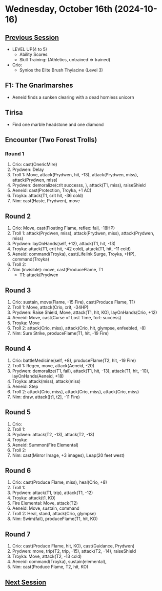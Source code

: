 # Wednesday, October 16th (2024-10-16)

## [Previous Session](./2024-10-09.md)

- LEVEL UP(4 to 5)
  - Ability Scores
  - Skill Training: (Athletics, untrained => trained)
- Crio:
  - Synios the Elite Brush Thylacine (Level 3)

## F1: The Gnarlmarshes

- Aeneid finds a sunken clearing with a dead hornless unicorn

## Tirisa

- Find one marble headstone and one diamond

## Encounter (Two Forest Trolls)

### Round 1

1. Crio: cast(OnericMire)
1. Prydwen: Delay
1. Troll 1: Move, attack(Prydwen, hit, -13), attack(Prydwen, miss), attack(Prydwen, miss)
1. Prydwen: demoralize(crit successs, ), attack(T1, miss), raiseShield
1. Aeneid: cast(Protection, Troyka, +1 AC)
1. Troyka: attack(T1, crit hit, -36 cold)
1. Nim: cast(Haste, Prydwen), move

## Round 2

1. Crio: Move, cast(Floating Flame, reflex: fail, -18HP)
1. Troll 1: attack(Prydwen, miss), attack(Prydwen, miss), attack(Prydwen, miss)
1. Prydwen: layOnHands(self, +12), attack(T1, hit, -13)
1. Troyka: attack(T1, crit hit, -42 cold), attack(T1, hit, -11 cold)
1. Aeneid: command(Troyka), cast(Lifelink Surge, Troyka, +HP), command(Troyka)
1. Troll 2:
1. Nim (invisible): move, cast(ProduceFlame, T1
   - T1: attack(Prydwen

## Round 3

1. Crio: sustain, move(Flame, -15 Fire), cast(Produce Flame, T1)
1. Troll 1: Move, attack(Crio, crit, -34HP)
1. Prydwen: Raise Shield, Move, attack(T1, hit, KO), layOnHands(Crio, +12)
1. Aeneid: Move, cast(Curse of Lost Time, fort: success)
1. Troyka: Move
1. Troll 2: attack(Crio, miss), attack(Crio, hit, glympse, enfeebled, -8)
1. Nim: Sure Strike, produceFlame(T1, hit, -19 Fire)

## Round 4

1. Crio: battleMedicine(self, +8), produceFlame(T2, hit, -19 Fire)
1. Troll 1: Regen, move, attack(Aeneid, -20)
1. Prydwen: demoralize(T1, fail), attack(T1, hit, -13), attack(T1, hit, -10), layOnHands(Aeneid, +18)
1. Troyka: attack(miss), attack(miss)
1. Aeneid: Step
1. Troll 2: attack(Crio, miss), attack(Crio, miss), attack(Crio, miss)
1. Nim: draw, attack([t1, t2], -11 Fire)

## Round 5

1. Crio:
1. Troll 1:
1. Prydwen: attack(T2, -13), attack(T2, -13)
1. Troyka:
1. Aeneid: Summon(Fire Elemental)
1. Troll 2:
1. Nim: cast(Mirror Image, +3 images), Leap(20 feet west)

## Round 6

1. Crio: cast(Produce Flame, miss), heal(Crio, +8)
1. Troll 1:
1. Prydwen: attack(T1, trip), attack(T1, -12)
1. Troyka: attack(t1, KO)
1. Fire Elemental: Move, attack(T2)
1. Aeneid: Move, sustain, command
1. Troll 2: Heal, stand, attack(Crio, glympse)
1. Nim: Swim(fail), produceFlame(T1, hit, KO)

## Round 7

1. Crio: cast(Produce Flame, hit, KO), cast(Guidance, Prydwen)
1. Prydwen: move, trip(T2, trip, -15), attack(T2, -14), raiseShield
1. Troyka: Move, attack(T2, -13 cold)
1. Aeneid: command(Troyka), sustain(elemental),
1. Nim: cast(Produce Flame, T2, hit, KO)

## [Next Session](./2024-10-30.md)
